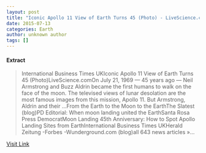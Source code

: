 ```yaml
---
layout: post
title: "Iconic Apollo 11 View of Earth Turns 45 (Photo) - LiveScience.com"
date: 2015-07-13
categories: Earth
author: unknown author
tags: []
---
```





#### Extract
>International Business Times UKIconic Apollo 11 View of Earth Turns 45 (Photo)LiveScience.comOn July 21, 1969 — 45 years ago — Neil Armstrong and Buzz Aldrin became the first humans to walk on the face of the moon. The televised views of lunar desolation are the most famous images from this mission, Apollo 11. But Armstrong, Aldrin and their&nbsp;...From the Earth to the Moon to the EarthThe Slatest (blog)PD Editorial: When moon landing united the EarthSanta Rosa Press DemocratMoon Landing 45th Anniversary: How to Spot Apollo Landing Sites from EarthInternational Business Times UKHerald Zeitung&nbsp;-Forbes&nbsp;-Wunderground.com (blog)all 643 news articles&nbsp;&raquo;...



[Visit Link](http://news.google.com/news/url?sa=t&fd=R&ct2=us&usg=AFQjCNENaT-FNEAfvTjmsixVieZRuiphkw&clid=c3a7d30bb8a4878e06b80cf16b898331&cid=52778562084794&ei=dVnNU-i5GcWdgQeL7YCABw&url=http://www.livescience.com/46899-apollo-11-image-of-earth.html)


